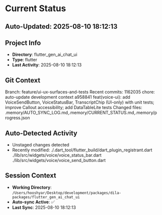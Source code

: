 # Current Status

## Auto-Updated: 2025-08-10 18:12:13

## Project Info
- **Directory**: flutter_gen_ai_chat_ui
- **Type**: flutter
- **Last Activity**: 2025-08-10 18:12:13

## Git Context
Branch: feature/ui-ux-surfaces-and-tests
Recent commits:
1162035 chore: auto-update development context
a958841 feat(voice-ui): add VoiceSendButton, VoiceStatusBar, TranscriptChip (UI-only) with unit tests; improve Callout accessibility; add DataTableLite tests
Changed files: .memory/AUTO_SYNC_LOG.md,.memory/CURRENT_STATUS.md,.memory/progress.json

## Auto-Detected Activity

- Unstaged changes detected
- Recently modified: ./.dart_tool/flutter_build/dart_plugin_registrant.dart
./lib/src/widgets/voice/voice_status_bar.dart
./lib/src/widgets/voice/voice_send_button.dart

## Session Context
- **Working Directory**: `/Users/hooshyar/Desktop/development/packages/dila-packages/flutter_gen_ai_chat_ui`
- **Auto-sync Active**: ✅
- **Last Sync**: 2025-08-10 18:12:13

